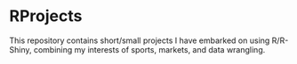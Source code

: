 # RProjects
This repository contains short/small projects I have embarked on using R/R-Shiny, combining my interests of sports, markets, and data wrangling.
